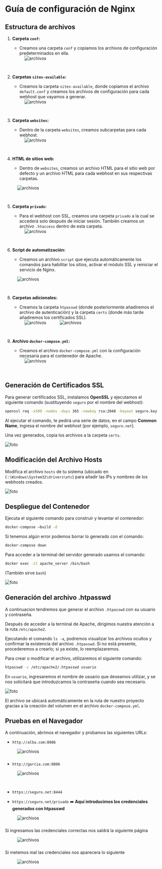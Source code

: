 
# Guía de configuración de Nginx

## Estructura de archivos

1. **Carpeta `conf`:**  
   - Creamos una carpeta `conf` y copiamos los archivos de configuración predeterminados en ella.

   <img src="./images/carpetaConfDefault.jpg" alt="archivos" style="padding-left:40px; padding-bottom:30px">

2. **Carpetas `sites-available`:**  
   - Creamos la carpeta `sites-available`, donde copiamos el archivo `default.conf` y creamos los archivos de configuración para cada webhost que vayamos a generar.

   <img src="./images/carpetaSitesAvailable.jpg" alt="archivos" style="padding-left:40px; padding-bottom:30px">

3. **Carpeta `websites`:**  
   - Dentro de la carpeta `websites`, creamos subcarpetas para cada webhost.

   <img src="./images/carpetaWebsites.jpg" alt="archivos" style="padding-left:40px; padding-bottom:30px">

4. **HTML de sitios web:**  
   - Dentro de `websites`, creamos un archivo HTML para el sitio web por defecto y un archivo HTML para cada webhost en sus respectivas carpetas.

  <img src="./images/webhostDefault.jpg" alt="archivos" style="padding-left:40px; padding-bottom:30px">

5. **Carpeta `privado`:**  
   - Para el webhost con SSL, creamos una carpeta `privado` a la cual se accederá solo después de iniciar sesión. También creamos un archivo `.htaccess` dentro de esta carpeta.

   <img src="./images/websitePrivado.jpg" alt="archivos" style="padding-left:40px; padding-bottom:30px">

6. **Script de automatización:**  
   - Creamos un archivo `script` que ejecuta automáticamente los comandos para habilitar los sitios, activar el módulo SSL y reiniciar el servicio de Nginx.

  <img src="./images/script.jpg" alt="archivos" style="padding-left:40px; padding-bottom:30px">

8. **Carpetas adicionales:**  
   - Creamos la carpeta `htpasswd` (donde posteriormente añadiremos el archivo de autenticación) y la carpeta `certs` (donde más tarde añadiremos los certificados SSL).

   <img src="./images/carpetaHtpasswd.jpg" alt="archivos" style="padding-left:40px; padding-bottom:30px">
   <img src="./images/carpetaCerts.jpg" alt="archivos" style="padding-left:40px; padding-bottom:30px">

9. **Archivo `docker-compose.yml`:**  
   - Creamos el archivo `docker-compose.yml` con la configuración necesaria para el contenedor de Apache.

   <img src="./images/docker-compose.jpg" alt="archivos" style="padding-left:40px; padding-bottom:30px">

## Generación de Certificados SSL

Para generar certificados SSL, instalamos **OpenSSL** y ejecutamos el siguiente comando (sustituyendo `seguro` por el nombre del webhost):

```bash
openssl req -x509 -nodes -days 365 -newkey rsa:2048 -keyout seguro.key -out seguro.crt
```

Al ejecutar el comando, te pedirá una serie de datos; en el campo **Common Name**, ingresa el nombre del webhost (por ejemplo, `seguro.net`).

Una vez generados, copia los archivos a la carpeta `certs`.

![foto](./images/certificados.jpg)

## Modificación del Archivo Hosts
Modifica el archivo `hosts` de tu sistema (ubicado en `C:\Windows\System32\drivers\etc`) para añadir las IPs y nombres de los webhosts creados.

![foto](./images/archivoHosts.jpg)

## Despliegue del Contenedor
Ejecuta el siguiente comando para construir y levantar el contenedor:

```bash
docker-compose –build -d
```
Si tenemos algún error podemos borrar lo generado con el comando:

```bash
docker-compose down
```

Para acceder a la terminal del servidor generado usamos el comando:

```bash
docker exec -it apache_server /bin/bash
```

(También sirve `bash`)

![foto](./images/comandosDocker.jpg)
## Generación del archivo .htpasswd

A continuacion tendremos que generar el archivo `.htpasswd` con su usuario y contraseña.

Después de acceder a la terminal de Apache, dirigimos nuestra atención a la ruta `/etc/apache2`.

Ejecutando el comando `ls -a`, podremos visualizar los archivos ocultos y confirmar la existencia del archivo `.htpasswd`. Si no está presente, procederemos a crearlo; si ya existe, lo reemplazaremos.

Para crear o modificar el archivo, utilizaremos el siguiente comando:

```bash
htpasswd -c /etc/apache2/.htpasswd usuario
```

En `usuario`, ingresaremos el nombre de usuario que deseamos utilizar, y se nos solicitará que introduzcamos la contraseña cuando sea necesario.

![foto](./images/htpasswd.jpg)

El archivo se ubicará automáticamente en la ruta de nuestro proyecto gracias a la creación del volumen en el archivo `docker-compose.yml`.

## Pruebas en el Navegador

A continuación, abrimos el navegador y probamos las siguientes URLs:

- `http://alba.com:8086`

<img src="./images/alba.com.jpg" alt="archivos" style="padding-left:40px; padding-bottom:10px">


- `http://garcia.com:8086`

<img src="./images/garcia.com.jpg" alt="archivos" style="padding-left:40px; padding-bottom:30px">

- `https://seguro.net:8444`

- `https://seguro.net/privado` ➡️ **Aquí introducimos los credenciales generados con htpasswd**

<img src="./images/loginPrivado.jpg" alt="archivos" style="padding-left:40px; padding-bottom:10px">

Si ingresamos las credenciales correctas nos saldrá la siguiente página

<img src="./images/net-privado.jpg" alt="archivos" style="padding-left:40px; padding-bottom:10px">

Si metemos mal las credenciales nos aparecera lo siguiente 

<img src="./images/seguro.net-error403.jpg" alt="archivos" style="padding-left:40px; padding-bottom:80px">
